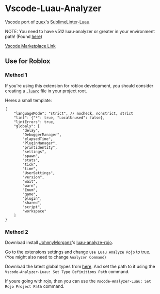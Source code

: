 # Vscode-Luau-Analyzer

Vscode port of [zuex](https://github.com/zeux)'s [SublimeLinter-Luau](https://github.com/zeux/SublimeLinter-luau).

NOTE: You need to have v512 luau-analyzer or greater in your environment path! (Found [here](https://github.com/Roblox/luau/releases/))

[Vscode Marketplace Link](https://marketplace.visualstudio.com/items?itemName=HawDevelopment.vscode-luau-analyzer)

## Use for Roblox

### Method 1

If you're using this extension for roblox development, you should consider creating a [`.luarc`](https://github.com/Roblox/luau/blob/master/rfcs/config-luaurc.md) file in your project root.

Heres a small template:

```json5
{
	"languageMode": "strict", // nocheck, nonstrict, strict
	"lint": {"*": true, "LocalUnused": false},
	"lintErrors": true,
	"globals": [
		"delay",
		"DebuggerManager",
		"elapsedTime",
		"PluginManager",
		"printidentity",
		"settings",
		"spawn",
		"stats",
		"tick",
		"time",
		"UserSettings",
		"version",
		"wait",
		"warn",
		"Enum",
		"game",
		"plugin",
		"shared",
		"script",
		"workspace"
	]
}
```
### Method 2

Download install [JohnnyMorganz](https://github.com/JohnnyMorganz)'s [luau-analyze-rojo](https://github.com/JohnnyMorganz/luau-analyze-rojo).

Go to the extensions settings and change `Use Luau Analyze Rojo` to true. (You might also need to change `Analyzer Command`)

Download the latest global types from [here](https://github.com/JohnnyMorganz/luau-analyze-rojo/blob/master/globalTypes.d.lua). And set the path to it using the `Vscode-Analyzer-Luau: Set Type Definitions Path` command.

If youre going with rojo, then you can use the `Vscode-Analyzer-Luau: Set Rojo Project Path` command.